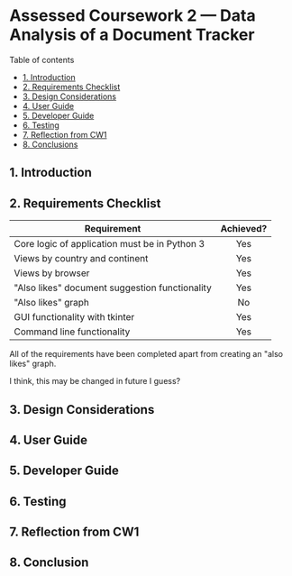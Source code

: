 # Assessed Coursework 2 — Data Analysis of a Document Tracker

Table of contents
* [1. Introduction](https://github.com/CMHayden/Data-Analysis-of-a-Document-Tracker/tree/master/report#1-introduction)
* [2. Requirements Checklist](https://github.com/CMHayden/Data-Analysis-of-a-Document-Tracker/tree/master/report#2-requirements-checklist)
* [3. Design Considerations](https://github.com/CMHayden/Data-Analysis-of-a-Document-Tracker/tree/master/report#3-design-considerations)
* [4. User Guide](https://github.com/CMHayden/Data-Analysis-of-a-Document-Tracker/tree/master/report#4-user-guide)
* [5. Developer Guide](https://github.com/CMHayden/Data-Analysis-of-a-Document-Tracker/tree/master/report#5-developer-guide)
* [6. Testing](https://github.com/CMHayden/Data-Analysis-of-a-Document-Tracker/tree/master/report#6-testing)
* [7. Reflection from CW1](https://github.com/CMHayden/Data-Analysis-of-a-Document-Tracker/tree/master/report#7-reflection-from-cw1)
* [8. Conclusions](https://github.com/CMHayden/Data-Analysis-of-a-Document-Tracker/tree/master/report#8-conclusions)

## 1. Introduction

## 2. Requirements Checklist

| Requirement                                                                       | Achieved?     |
| --------------------------------------------------------------------------------- |:-------------:|
| Core logic of application must be in Python 3                                     | Yes           |
| Views by country and continent                                                    | Yes           |
| Views by browser                                                                  | Yes           |
| "Also likes" document suggestion functionality                                    | Yes           |
| "Also likes" graph                                                                | No            |
| GUI functionality with tkinter                                                    | Yes           |
| Command line functionality                                                        | Yes           |

All of the requirements have been completed apart from creating an "also likes" graph. 

I think, this may be changed in future I guess?

## 3. Design Considerations

## 4. User Guide

## 5. Developer Guide

## 6. Testing

## 7. Reflection from CW1

## 8. Conclusion